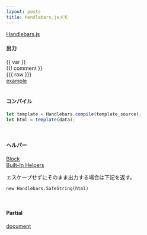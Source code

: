 ```yaml
---
layout: posts
title: Handlebars.jsメモ
---
```

[Handlebars.js](http://handlebarsjs.com/)  

#### 出力
\{\{ var \}\}  
\{\{! comment \}\}  
\{\{\{ raw \}\}\}  
[example](http://jsdo.it/38elements/handlebarsjs-1)  
<br>

#### コンパイル

```javascript
let template = Handlebars.compile(template_source);
let html = template(data);
```
<br>

#### ヘルパー

[Block](http://handlebarsjs.com/block_helpers.html)  
[Built-In Helpers](http://handlebarsjs.com/builtin_helpers.html)  

エスケープせずにそのまま出力する場合は下記を返す。

```
new Handlebars.SafeString(html)
```
<br>

#### Partial

[document](http://handlebarsjs.com/partials.html)  
<br>
